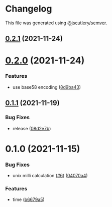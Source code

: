 # Changelog

This file was generated using [@jscutlery/semver](https://github.com/jscutlery/semver).

## [0.2.1](https://github.com/chronark/libs/compare/time-0.2.0...time-0.2.1) (2021-11-24)

# [0.2.0](https://github.com/chronark/libs/compare/time-0.1.1...time-0.2.0) (2021-11-24)

### Features

- use base58 encoding ([8d9ba43](https://github.com/chronark/libs/commit/8d9ba43585fcf045a4bda32408d0d781599feb7f))

## [0.1.1](https://github.com/chronark/libs/compare/time-0.1.0...time-0.1.1) (2021-11-19)

### Bug Fixes

- release ([08d2e7b](https://github.com/chronark/libs/commit/08d2e7b5b37c695f7251c3223486fe1af755eab6))

# 0.1.0 (2021-11-15)

### Bug Fixes

- unix milli calculation ([#6](https://github.com/chronark/libs/issues/6)) ([04070a4](https://github.com/chronark/libs/commit/04070a4fb44ed237584cf4aaf484c251f924a57b))

### Features

- time ([b6679a5](https://github.com/chronark/libs/commit/b6679a576d3711ca9a4e08679bafd87569b010a3))
